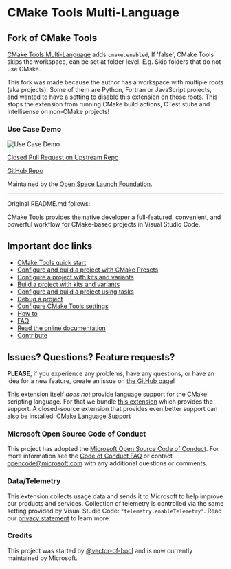 # CMake Tools Multi-Language

## Fork of CMake Tools

[CMake Tools Multi-Language](https://marketplace.visualstudio.com/items?itemName=OpenSpaceLaunchFoundation.cmake-tools-multi-lang) adds `cmake.enabled`, If 'false', CMake Tools skips the workspace, can be set at folder level. E.g. Skip folders that do not use CMake.

This fork was made because the author has a workspace with multiple roots (aka projects). Some of them are Python, Fortran or JavaScript projects, and wanted to have a setting to disable this extension on those roots. This stops the extension from running CMake build actions, CTest stubs and Intellisense on non-CMake projects!

### Use Case Demo

![Use Case Demo](https://openspacelaunch.github.io/images/cmake-tools-multi-language-demo.gif)

[Closed Pull Request on Upstream Repo](https://github.com/microsoft/vscode-cmake-tools/pull/3646)

[GitHub Repo](https://github.com/openspacelaunch/vscode-cmake-tools-multi-lang)

Maintained by the [Open Space Launch Foundation](https://github.com/openspacelaunch).

---
Original README.md follows:

[CMake Tools](https://marketplace.visualstudio.com/items?itemName=ms-vscode.cmake-tools) provides the native developer a full-featured, convenient, and powerful workflow for CMake-based projects in Visual Studio Code.

## Important doc links

- [CMake Tools quick start](https://code.visualstudio.com/docs/cpp/CMake-linux)
- [Configure and build a project with CMake Presets](docs/cmake-presets.md)
- [Configure a project with kits and variants](docs/how-to.md#configure-a-project)
- [Build a project with kits and variants](docs/how-to.md#build-a-project)
- [Configure and build a project using tasks](docs/tasks.md)
- [Debug a project](docs/how-to.md#debug-a-project)
- [Configure CMake Tools settings](docs/cmake-settings.md)
- [How to](docs/how-to.md)
- [FAQ](docs/faq.md)
- [Read the online documentation](docs/README.md)
- [Contribute](CONTRIBUTING.md)

## Issues? Questions? Feature requests?

**PLEASE**, if you experience any problems, have any questions, or have an idea
for a new feature, create an issue on [the GitHub page](https://github.com/microsoft/vscode-cmake-tools)!

This extension itself *does not* provide language support for the CMake scripting language.
For that we bundle [this extension](https://marketplace.visualstudio.com/items?itemName=twxs.cmake) which provides the support.
A closed-source extension that provides even better support can also be installed: [CMake Language Support](https://marketplace.visualstudio.com/items?itemName=josetr.cmake-language-support-vscode)

### Microsoft Open Source Code of Conduct

This project has adopted the [Microsoft Open Source Code of Conduct](https://opensource.microsoft.com/codeofconduct/). For more information see the [Code of Conduct FAQ](https://opensource.microsoft.com/codeofconduct/faq/) or contact opencode@microsoft.com with any additional questions or comments.

### Data/Telemetry

This extension collects usage data and sends it to Microsoft to help improve our products and services. Collection of telemetry is controlled via the same setting provided by Visual Studio Code: `"telemetry.enableTelemetry"`. Read our [privacy statement](https://privacy.microsoft.com/en-us/privacystatement) to learn more.

### Credits

This project was started by [@vector-of-bool](https://github.com/vector-of-bool) and is now currently maintained by Microsoft.
